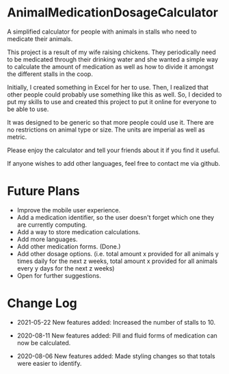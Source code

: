 # AnimalMedicationDosageCalculator
A simplified calculator for people with animals in stalls who need to medicate their animals.

This project is a result of my wife raising chickens.  They periodically need to be medicated through their drinking water and she wanted a simple way to calculate the amount of medication as well as how to divide it amongst the different stalls in the coop.  

Initially, I created something in Excel for her to use.  Then, I realized that other people could probably use something like this as well.  So, I decided to put my skills to use and created this project to put it online for everyone to be able to use.

It was designed to be generic so that more people could use it.  There are no restrictions on animal type or size.  The units are imperial as well as metric.

Please enjoy the calculator and tell your friends about it if you find it useful.

If anyone wishes to add other languages, feel free to contact me via github.


# Future Plans

* Improve the mobile user experience.
* Add a medication identifier, so the user doesn't forget which one they are currently computing.
* Add a way to store medication calculations.
* Add more languages.
* Add other medication forms. (Done.)
* Add other dosage options. (i.e. total amount x provided for all animals y times daily for the next z weeks, total amount x provided for all animals every y days for the next z weeks)
* Open for further suggestions.

# Change Log

* 2021-05-22
New features added:    Increased the number of stalls to 10.

* 2020-08-11
New features added:    Pill and fluid forms of medication can now be calculated.

* 2020-08-06
New features added:    Made styling changes so that totals were easier to identify.
